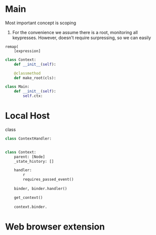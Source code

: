 # Main
Most important concept is scoping

1. For the convenience we assume there is a root, monitoring all keypresses. However, doesn't require surpressing, so we can easily 

```
remap(
    [expression]

```



```python
class Context:
    def __init__(self):

    @classmethod
    def make_root(cls):

class Main:
    def __init__(self):
        self.ctx: 
```


# Local Host
class 


```python
class ContextHandler:
        

class Context:
    parent: [Node]
    _state_history: []

    handler:
        r
        requires_passed_event()
    
    binder, binder.handler()

    get_context()
    
    context.binder. 
```


# Web browser extension



